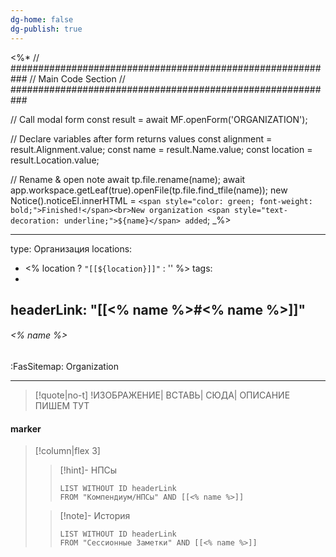 ```yaml
---
dg-home: false
dg-publish: true
---
```

<%*
// ###########################################################
//                        Main Code Section
// ###########################################################

// Call modal form
const result = await MF.openForm('ORGANIZATION');

// Declare variables after form returns values
const alignment = result.Alignment.value;
const name = result.Name.value;
const location = result.Location.value;

// Rename & open note
await tp.file.rename(name);
await app.workspace.getLeaf(true).openFile(tp.file.find_tfile(name));
new Notice().noticeEl.innerHTML = `<span style="color: green; font-weight: bold;">Finished!</span><br>New organization <span style="text-decoration: underline;">${name}</span> added`;
_%>

---
type: Организация
locations:
 - <% location ? `"[[${location}]]"` : '' %>
tags:
- 
headerLink: "[[<% name %>#<% name %>]]"
---

###### <% name %>
<span class="sub2">:FasSitemap: Organization</span>
___

> [!quote|no-t]
>!ИЗОБРАЖЕНИЕ| ВСТАВЬ| СЮДА| 
>ОПИСАНИЕ ПИШЕМ ТУТ

#### marker
> [!column|flex 3]
>>[!hint]- НПСы
>>```dataview
>>LIST WITHOUT ID headerLink
>>FROM "Компендиум/НПСы" AND [[<% name %>]]
>
>>[!note]- История
>>```dataview
>>LIST WITHOUT ID headerLink
>>FROM "Сессионные Заметки" AND [[<% name %>]]